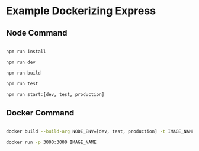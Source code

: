 # Example Dockerizing Express

## Node Command

```bash

npm run install

npm run dev

npm run build

npm run test

npm run start:[dev, test, production]

```

## Docker Command

```bash

docker build --build-arg NODE_ENV=[dev, test, production] -t IMAGE_NAME .

docker run -p 3000:3000 IMAGE_NAME

```